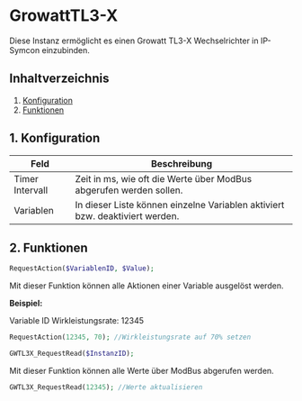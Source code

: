 # GrowattTL3-X
   Diese Instanz ermöglicht es einen Growatt TL3-X Wechselrichter in IP-Symcon einzubinden.
     
   ## Inhaltverzeichnis
   1. [Konfiguration](#1-konfiguration)
   2. [Funktionen](#2-funktionen)
   
   ## 1. Konfiguration
   
   Feld | Beschreibung
   ------------ | ----------------
   Timer Intervall | Zeit in ms, wie oft die Werte über ModBus abgerufen werden sollen.
   Variablen | In dieser Liste können einzelne Variablen aktiviert bzw. deaktiviert werden.
   
   ## 2. Funktionen

   ```php
   RequestAction($VariablenID, $Value);
   ```
   Mit dieser Funktion können alle Aktionen einer Variable ausgelöst werden.

   **Beispiel:**
   
   Variable ID Wirkleistungsrate: 12345
   ```php
   RequestAction(12345, 70); //Wirkleistungsrate auf 70% setzen
   ```

   ```php
   GWTL3X_RequestRead($InstanzID);
   ```
   Mit dieser Funktion können alle Werte über ModBus abgerufen werden.
   
   ```php
   GWTL3X_RequestRead(12345); //Werte aktualisieren
   ```